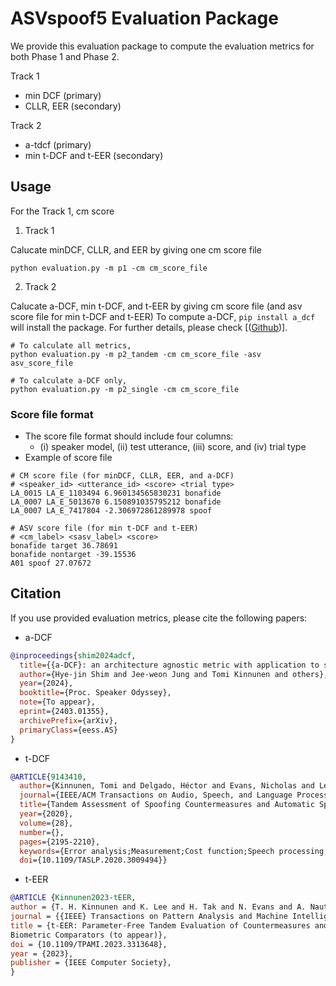 # ASVspoof5 Evaluation Package
We provide this evaluation package to compute the evaluation metrics for both Phase 1 and Phase 2.

Track 1
* min DCF (primary)
* CLLR, EER (secondary)

Track 2
* a-tdcf (primary)
* min t-DCF and t-EER (secondary)


## Usage
For the Track 1, cm score 

1. Track 1
   
Calucate minDCF, CLLR, and EER by giving one cm score file
```
python evaluation.py -m p1 -cm cm_score_file
```

2. Track 2

Calucate a-DCF, min t-DCF, and t-EER by giving cm score file (and asv score file for min t-DCF and t-EER)
To compute a-DCF, `pip install a_dcf` will install the package.
For further details, please check [([Github](https://github.com/shimhz/a_DCF))].
```
# To calculate all metrics, 
python evaluation.py -m p2_tandem -cm cm_score_file -asv asv_score_file

# To calculate a-DCF only, 
python evaluation.py -m p2_single -cm cm_score_file
```

### Score file format
- The score file format should include four columns:
  - (i) speaker model, (ii) test utterance, (iii) score, and (iv) trial type
- Example of score file
```
# CM score file (for minDCF, CLLR, EER, and a-DCF)
# <speaker_id> <utterance_id> <score> <trial type> 
LA_0015 LA_E_1103494 6.960134565830231 bonafide
LA_0007 LA_E_5013670 6.150891035795212 bonafide
LA_0007 LA_E_7417804 -2.306972861289978 spoof

# ASV score file (for min t-DCF and t-EER)
# <cm_label> <sasv_label> <score>
bonafide target 36.78691
bonafide nontarget -39.15536
A01 spoof 27.07672
```


## Citation
If you use provided evaluation metrics, please cite the following papers:

* a-DCF
```bibtex
@inproceedings{shim2024adcf,
  title={{a-DCF}: an architecture agnostic metric with application to spoofing-robust speaker verification},
  author={Hye-jin Shim and Jee-weon Jung and Tomi Kinnunen and others},
  year={2024},
  booktitle={Proc. Speaker Odyssey},
  note={To appear},
  eprint={2403.01355},
  archivePrefix={arXiv},
  primaryClass={eess.AS}
}
```

* t-DCF
```bibtex
@ARTICLE{9143410,
  author={Kinnunen, Tomi and Delgado, Héctor and Evans, Nicholas and Lee, Kong Aik and Vestman, Ville and Nautsch, Andreas and Todisco, Massimiliano and Wang, Xin and Sahidullah, Md and Yamagishi, Junichi and Reynolds, Douglas A.},
  journal={IEEE/ACM Transactions on Audio, Speech, and Language Processing}, 
  title={Tandem Assessment of Spoofing Countermeasures and Automatic Speaker Verification: Fundamentals}, 
  year={2020},
  volume={28},
  number={},
  pages={2195-2210},
  keywords={Error analysis;Measurement;Cost function;Speech processing;Electronic mail;Security;IEEE transactions;Automatic speaker verification (ASV);detect- ion cost function;presentation attack detection;spoofing counter- measures},
  doi={10.1109/TASLP.2020.3009494}}
```

* t-EER
```bibtex
@ARTICLE {Kinnunen2023-tEER,
author = {T. H. Kinnunen and K. Lee and H. Tak and N. Evans and A. Nautsch},
journal = {{IEEE} Transactions on Pattern Analysis and Machine Intelligence},
title = {t-EER: Parameter-Free Tandem Evaluation of Countermeasures and
Biometric Comparators (to appear)},
doi = {10.1109/TPAMI.2023.3313648},
year = {2023},
publisher = {IEEE Computer Society},
}
```
